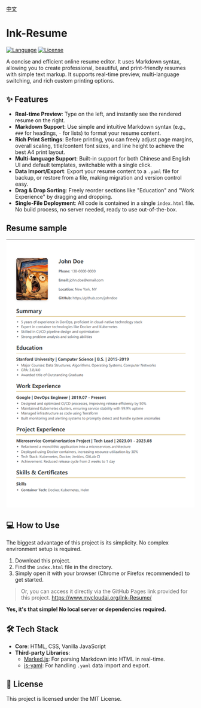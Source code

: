[中文](./README.md)

# Ink-Resume

[![Language](https://img.shields.io/badge/language-HTML%2BCSS%2BJS-orange)](https://shields.io/)
[![License](https://img.shields.io/badge/license-MIT-blue)](https://opensource.org/licenses/MIT)

A concise and efficient online resume editor. It uses Markdown syntax, allowing you to create professional, beautiful, and print-friendly resumes with simple text markup. It supports real-time preview, multi-language switching, and rich custom printing options.

## ✨ Features

*   **Real-time Preview**: Type on the left, and instantly see the rendered resume on the right.
*   **Markdown Support**: Use simple and intuitive Markdown syntax (e.g., `###` for headings, `-` for lists) to format your resume content.
*   **Rich Print Settings**: Before printing, you can freely adjust page margins, overall scaling, title/content font sizes, and line height to achieve the best A4 print layout.
*   **Multi-language Support**: Built-in support for both Chinese and English UI and default templates, switchable with a single click.
*   **Data Import/Export**: Export your resume content to a `.yaml` file for backup, or restore from a file, making migration and version control easy.
*   **Drag & Drop Sorting**: Freely reorder sections like "Education" and "Work Experience" by dragging and dropping.
*   **Single-File Deployment**: All code is contained in a single `index.html` file. No build process, no server needed, ready to use out-of-the-box.

## Resume sample
![en-sample](./sample/en.png)

## 💻 How to Use

The biggest advantage of this project is its simplicity. No complex environment setup is required.

1.  Download this project.
2.  Find the `index.html` file in the directory.
3.  Simply open it with your browser (Chrome or Firefox recommended) to get started.

> Or, you can access it directly via the GitHub Pages link provided for this project. https://www.mycloudai.org/Ink-Resume/

**Yes, it's that simple! No local server or dependencies required.**

## 🛠️ Tech Stack

*   **Core**: HTML, CSS, Vanilla JavaScript
*   **Third-party Libraries**:
    *   [Marked.js](https://marked.js.org/): For parsing Markdown into HTML in real-time.
    *   [js-yaml](https://github.com/nodeca/js-yaml): For handling `.yaml` data import and export.

## 📄 License

This project is licensed under the MIT License.